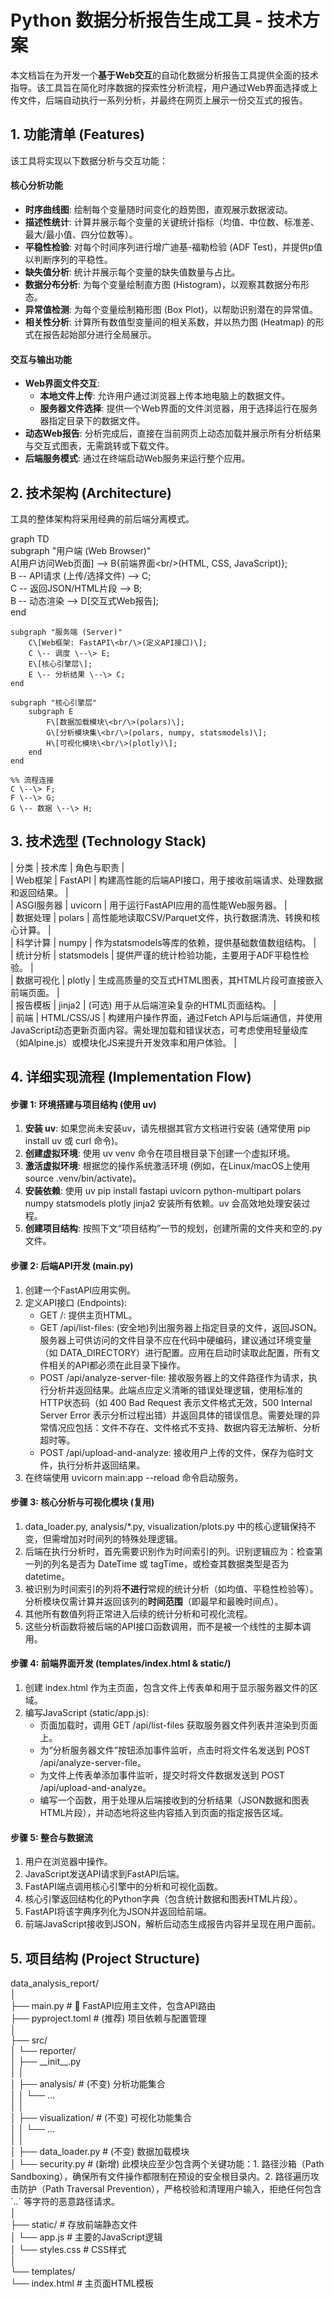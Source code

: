# **Python 数据分析报告生成工具 \- 技术方案**

本文档旨在为开发一个**基于Web交互**的自动化数据分析报告工具提供全面的技术指导。该工具旨在简化时序数据的探索性分析流程，用户通过Web界面选择或上传文件，后端自动执行一系列分析，并最终在网页上展示一份交互式的报告。

## **1\. 功能清单 (Features)**

该工具将实现以下数据分析与交互功能：

#### **核心分析功能**

* **时序曲线图**: 绘制每个变量随时间变化的趋势图，直观展示数据波动。  
* **描述性统计**: 计算并展示每个变量的关键统计指标（均值、中位数、标准差、最大/最小值、四分位数等）。  
* **平稳性检验**: 对每个时间序列进行增广迪基-福勒检验 (ADF Test)，并提供p值以判断序列的平稳性。  
* **缺失值分析**: 统计并展示每个变量的缺失值数量与占比。  
* **数据分布分析**: 为每个变量绘制直方图 (Histogram)，以观察其数据分布形态。  
* **异常值检测**: 为每个变量绘制箱形图 (Box Plot)，以帮助识别潜在的异常值。  
* **相关性分析**: 计算所有数值型变量间的相关系数，并以热力图 (Heatmap) 的形式在报告起始部分进行全局展示。

#### **交互与输出功能**

* **Web界面文件交互**:  
  * **本地文件上传**: 允许用户通过浏览器上传本地电脑上的数据文件。  
  * **服务器文件选择**: 提供一个Web界面的文件浏览器，用于选择运行在服务器指定目录下的数据文件。  
* **动态Web报告**: 分析完成后，直接在当前网页上动态加载并展示所有分析结果与交互式图表，无需跳转或下载文件。  
* **后端服务模式**: 通过在终端启动Web服务来运行整个应用。

## **2\. 技术架构 (Architecture)**

工具的整体架构将采用经典的前后端分离模式。

graph TD  
    subgraph "用户端 (Web Browser)"  
        A\[用户访问Web页面\] \--\> B{前端界面\<br/\>(HTML, CSS, JavaScript)};  
        B \-- API请求 (上传/选择文件) \--\> C;  
        C \-- 返回JSON/HTML片段 \--\> B;  
        B \-- 动态渲染 \--\> D\[交互式Web报告\];  
    end

    subgraph "服务端 (Server)"  
        C\[Web框架: FastAPI\<br/\>(定义API接口)\];  
        C \-- 调度 \--\> E;  
        E\[核心引擎层\];  
        E \-- 分析结果 \--\> C;  
    end

    subgraph "核心引擎层"  
        subgraph E  
            F\[数据加载模块\<br/\>(polars)\];  
            G\[分析模块集\<br/\>(polars, numpy, statsmodels)\];  
            H\[可视化模块\<br/\>(plotly)\];  
        end  
    end  
      
    %% 流程连接  
    C \--\> F;  
    F \--\> G;  
    G \-- 数据 \--\> H;

## **3\. 技术选型 (Technology Stack)**

| 分类 | 技术库 | 角色与职责 |  
| Web框架 | FastAPI | 构建高性能的后端API接口，用于接收前端请求、处理数据和返回结果。 |  
| ASGI服务器 | uvicorn | 用于运行FastAPI应用的高性能Web服务器。 |  
| 数据处理 | polars | 高性能地读取CSV/Parquet文件，执行数据清洗、转换和核心计算。 |  
| 科学计算 | numpy | 作为statsmodels等库的依赖，提供基础数值数组结构。 |  
| 统计分析 | statsmodels | 提供严谨的统计检验功能，主要用于ADF平稳性检验。 |  
| 数据可视化 | plotly | 生成高质量的交互式HTML图表，其HTML片段可直接嵌入前端页面。 |  
| 报告模板 | jinja2 | (可选) 用于从后端渲染复杂的HTML页面结构。 |  
| 前端 | HTML/CSS/JS | 构建用户操作界面，通过Fetch API与后端通信，并使用JavaScript动态更新页面内容。需处理加载和错误状态，可考虑使用轻量级库（如Alpine.js）或模块化JS来提升开发效率和用户体验。 |

## **4\. 详细实现流程 (Implementation Flow)**

#### **步骤 1: 环境搭建与项目结构 (使用 uv)**

1. **安装 uv**: 如果您尚未安装uv，请先根据其官方文档进行安装 (通常使用 pip install uv 或 curl 命令)。  
2. **创建虚拟环境**: 使用 uv venv 命令在项目根目录下创建一个虚拟环境。  
3. **激活虚拟环境**: 根据您的操作系统激活环境 (例如，在Linux/macOS上使用 source .venv/bin/activate)。  
4. **安装依赖**: 使用 uv pip install fastapi uvicorn python-multipart polars numpy statsmodels plotly jinja2 安装所有依赖。uv 会高效地处理安装过程。  
5. **创建项目结构**: 按照下文“项目结构”一节的规划，创建所需的文件夹和空的.py文件。

#### **步骤 2: 后端API开发 (main.py)**

1. 创建一个FastAPI应用实例。  
2. 定义API接口 (Endpoints):  
   * GET /: 提供主页HTML。  
   * GET /api/list-files: (安全地)列出服务器上指定目录的文件，返回JSON。服务器上可供访问的文件目录不应在代码中硬编码，建议通过环境变量（如 DATA\_DIRECTORY）进行配置。应用在启动时读取此配置，所有文件相关的API都必须在此目录下操作。  
   * POST /api/analyze-server-file: 接收服务器上的文件路径作为请求，执行分析并返回结果。此端点应定义清晰的错误处理逻辑，使用标准的HTTP状态码（如 400 Bad Request 表示文件格式无效，500 Internal Server Error 表示分析过程出错）并返回具体的错误信息。需要处理的异常情况应包括：文件不存在、文件格式不支持、数据内容无法解析、分析超时等。  
   * POST /api/upload-and-analyze: 接收用户上传的文件，保存为临时文件，执行分析并返回结果。  
3. 在终端使用 uvicorn main:app \--reload 命令启动服务。

#### **步骤 3: 核心分析与可视化模块 (复用)**

1. data\_loader.py, analysis/\*.py, visualization/plots.py 中的核心逻辑保持不变，但需增加对时间列的特殊处理逻辑。  
2. 后端在执行分析时，首先需要识别作为时间索引的列。识别逻辑应为：检查第一列的列名是否为 DateTime 或 tagTime，或检查其数据类型是否为 datetime。  
3. 被识别为时间索引的列将**不进行**常规的统计分析（如均值、平稳性检验等）。分析模块仅需计算并返回该列的**时间范围**（即最早和最晚时间点）。  
4. 其他所有数值列将正常进入后续的统计分析和可视化流程。  
5. 这些分析函数将被后端的API接口函数调用，而不是被一个线性的主脚本调用。

#### **步骤 4: 前端界面开发 (templates/index.html & static/)**

1. 创建 index.html 作为主页面，包含文件上传表单和用于显示服务器文件的区域。  
2. 编写JavaScript (static/app.js):  
   * 页面加载时，调用 GET /api/list-files 获取服务器文件列表并渲染到页面上。  
   * 为“分析服务器文件”按钮添加事件监听，点击时将文件名发送到 POST /api/analyze-server-file。  
   * 为文件上传表单添加事件监听，提交时将文件数据发送到 POST /api/upload-and-analyze。  
   * 编写一个函数，用于处理从后端接收到的分析结果（JSON数据和图表HTML片段），并动态地将这些内容插入到页面的指定报告区域。

#### **步骤 5: 整合与数据流**

1. 用户在浏览器中操作。  
2. JavaScript发送API请求到FastAPI后端。  
3. FastAPI端点调用核心引擎中的分析和可视化函数。  
4. 核心引擎返回结构化的Python字典（包含统计数据和图表HTML片段）。  
5. FastAPI将该字典序列化为JSON并返回给前端。  
6. 前端JavaScript接收到JSON，解析后动态生成报告内容并呈现在用户面前。

## **5\. 项目结构 (Project Structure)**

data\_analysis\_report/  
│  
├── main.py                     \# 🚀 FastAPI应用主文件，包含API路由  
├── pyproject.toml              \# (推荐) 项目依赖与配置管理  
│  
├── src/  
│   └── reporter/  
│       ├── \_\_init\_\_.py  
│       │  
│       ├── analysis/           \# (不变) 分析功能集合  
│       │   └── ...  
│       │  
│       ├── visualization/      \# (不变) 可视化功能集合  
│       │   └── ...  
│       │  
│       ├── data\_loader.py      \# (不变) 数据加载模块  
│       └── security.py         \# (新增) 此模块应至少包含两个关键功能：1. 路径沙箱（Path Sandboxing），确保所有文件操作都限制在预设的安全根目录内。2. 路径遍历攻击防护（Path Traversal Prevention），严格校验和清理用户输入，拒绝任何包含 \`..\` 等字符的恶意路径请求。  
│  
├── static/                     \# 存放前端静态文件  
│   └── app.js                  \# 主要的JavaScript逻辑  
│   └── styles.css              \# CSS样式  
│  
└── templates/  
    └── index.html              \# 主页面HTML模板

